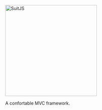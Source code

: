 [<img src="http://www.suitjs.com/public/images/logo-suitjs.svg" width="290" alt="SuitJS">](https://www.suitjs.com/)

A confortable MVC framework.
